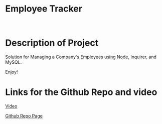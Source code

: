 # Employee Tracker
​
# Description of Project
Solution for Managing a Company's Employees using Node, Inquirer, and MySQL.

 Enjoy!


# Links for the Github Repo and video
[Video]()

[Github Repo Page](https://github.com/rebeccachiquete/Employee-Tracker)
​
​
